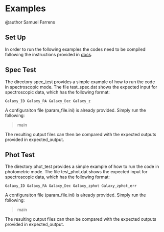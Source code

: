 Examples
==================

@author Samuel Farrens

Set Up
-

In order to run the following examples the codes need to be compiled
following the instructions provided in [docs](../docs/readme.md).

Spec Test
------------

The directory spec\_test provides a simple example of how to run the
code in spectroscopic mode. The file test\_spec.dat shows the expected
input for spectroscopic data, which has the following format:

`Galaxy_ID Galaxy_RA Galaxy_Dec Galaxy_z`

A configuraiton file (param_file.ini) is already provided. Simply run the following:

> main

The resulting output files can then be compared with the expected
outputs provided in expected_output.

Phot Test
------------

The directory phot\_test provides a simple example of how to run the
code in photometric mode. The file test\_phot.dat shows the expected
input for spectroscopic data, which has the following format:

`Galaxy_ID Galaxy_RA Galaxy_Dec Galaxy_zphot Galaxy_zphot_err`

A configuraiton file (param_file.ini) is already provided. Simply run the following:

> main

The resulting output files can then be compared with the expected
outputs provided in expected_output.
